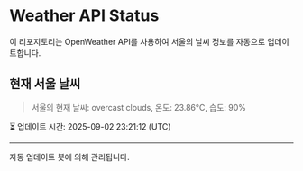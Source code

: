 
# Weather API Status

이 리포지토리는 OpenWeather API를 사용하여 서울의 날씨 정보를 자동으로 업데이트합니다.

## 현재 서울 날씨
> 서울의 현재 날씨: overcast clouds, 온도: 23.86°C, 습도: 90%

⏳ 업데이트 시간: 2025-09-02 23:21:12 (UTC)

---
자동 업데이트 봇에 의해 관리됩니다.
